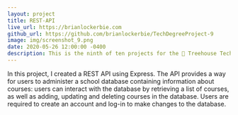 ```yaml
---
layout: project
title: REST-API
live_url: https://brianlockerbie.com
github_url: https://github.com/brianlockerbie/TechDegreeProject-9
image: img/screenshot_9.png
date: 2020-05-26 12:00:00 -0400
description: This is the ninth of ten projects for the 🏡 Treehouse TechDegree Full Stack JavaScript. 
---
```

In this project, I created a REST API using Express. The API provides a way for users to administer a school database containing information about courses: users can interact with the database by retrieving a list of courses, as well as adding, updating and deleting courses in the database. Users are required to create an account and log-in to make changes to the database.